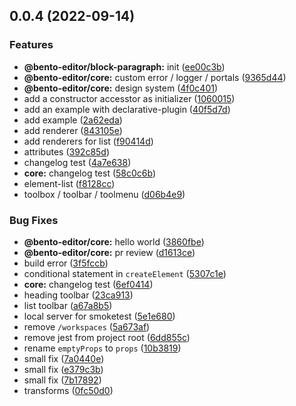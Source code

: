 ## 0.0.4 (2022-09-14)


### Features

* **@bento-editor/block-paragraph:** init ([ee00c3b](https://github.com/cam-inc/bento/commit/ee00c3b4d3eb74a43725f1cae9486ba65ba6be9f))
* **@bento-editor/core:** custom error / logger / portals ([9365d44](https://github.com/cam-inc/bento/commit/9365d446a21234e12137622d17f98554d10b4e10))
* **@bento-editor/core:** design system ([4f0c401](https://github.com/cam-inc/bento/commit/4f0c401392d6adc575b42e0b2dc9740e03ce792a))
* add a constructor accesstor as initializer ([1060015](https://github.com/cam-inc/bento/commit/1060015dfd3d0f2b3cc9d845757be64d599483a1))
* add an example with declarative-plugin ([40f5d7d](https://github.com/cam-inc/bento/commit/40f5d7db2f24e6529f4ba7edf1ecf22f63e4f054))
* add example ([2a62eda](https://github.com/cam-inc/bento/commit/2a62eda42cd5a32e7623fafdad2e2fccbbb703a9))
* add renderer ([843105e](https://github.com/cam-inc/bento/commit/843105e95fe68fe666d01ccc97d0c2b86d982a51))
* add renderers for list ([f90414d](https://github.com/cam-inc/bento/commit/f90414ddc8392cbc3bf0818a657adcad92f001b5))
* attributes ([392c85d](https://github.com/cam-inc/bento/commit/392c85d893ef463d236fbf449c24a849ea9d7818))
* changelog test ([4a7e638](https://github.com/cam-inc/bento/commit/4a7e6387fe0af84177b87765601c05c6785ad0a0))
* **core:** changelog test ([58c0c6b](https://github.com/cam-inc/bento/commit/58c0c6b6ac8d582eb8f0fb02453bfae8498bb4f1))
* element-list ([f8128cc](https://github.com/cam-inc/bento/commit/f8128ccf1dd5e3079a263d54fe9203093a4a781e))
* toolbox / toolbar / toolmenu ([d06b4e9](https://github.com/cam-inc/bento/commit/d06b4e9a0d09fd29c5a2eaf7f613381afa904d11))


### Bug Fixes

* **@bento-editor/core:** hello world ([3860fbe](https://github.com/cam-inc/bento/commit/3860fbeed2cbf96436d71270557de924dca640d7))
* **@bento-editor/core:** pr review ([d1613ce](https://github.com/cam-inc/bento/commit/d1613cef300dafdf6e5bd3aee2d10fa5cc971e98))
* build error ([3f5fccb](https://github.com/cam-inc/bento/commit/3f5fccb92a072788ecfa5665ab5e7d037c1cf816))
* conditional statement in `createElement` ([5307c1e](https://github.com/cam-inc/bento/commit/5307c1eeb0537372d88c262d5a92a91d5344175d))
* **core:** changelog test ([6ef0414](https://github.com/cam-inc/bento/commit/6ef0414d6b977117ba773a30c3a2a7bb5a244211))
* heading toolbar ([23ca913](https://github.com/cam-inc/bento/commit/23ca913e0980678d5fbc60aec9604a2928997ec0))
* list toolbar ([a67a8b5](https://github.com/cam-inc/bento/commit/a67a8b58a9d026133c4bca14a4ccbbff72773162))
* local server for smoketest ([5e1e680](https://github.com/cam-inc/bento/commit/5e1e6801a8eb4b3bb84af3a42e0a03a7fa709f34))
* remove `/workspaces` ([5a673af](https://github.com/cam-inc/bento/commit/5a673afc79a651420b06c376415ba03b970425c9))
* remove jest from project root ([6dd855c](https://github.com/cam-inc/bento/commit/6dd855ca36944ceed7323d5b76cf22a74128c758))
* rename `emptyProps` to `props` ([10b3819](https://github.com/cam-inc/bento/commit/10b3819428c388da7727bfd127599e374264930b))
* small fix ([7a0440e](https://github.com/cam-inc/bento/commit/7a0440ea02f03beb0c58a380d33ef013ba9a9ed3))
* small fix ([e379c3b](https://github.com/cam-inc/bento/commit/e379c3b8d21cb971eec032d8c0d4b4d5c5b7ecab))
* small fix ([7b17892](https://github.com/cam-inc/bento/commit/7b17892ccab8c1155ada4fad2408739edeecbc9c))
* transforms ([0fc50d0](https://github.com/cam-inc/bento/commit/0fc50d03304b1d28290e61a09f16f651a6f1c2bf))

